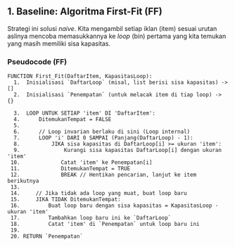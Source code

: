 ## 1. Baseline: Algoritma First-Fit (FF)

Strategi ini solusi *naive*. Kita mengambil setiap iklan (item) sesuai urutan aslinya mencoba memasukkannya ke *loop* (bin) pertama yang kita temukan yang masih memiliki sisa kapasitas.

### Pseudocode (FF)
```plaintext
FUNCTION First_Fit(DaftarItem, KapasitasLoop):
  1.  Inisialisasi `DaftarLoop` (misal, list berisi sisa kapasitas) -> []
  2.  Inisialisasi `Penempatan` (untuk melacak item di tiap loop) -> {}
  
  3.  LOOP UNTUK SETIAP 'item' DI 'DaftarItem':
  4.      DitemukanTempat = FALSE
  5.      
  6.      // Loop invarian berlaku di sini (Loop internal)
  7.      LOOP 'i' DARI 0 SAMPAI (Panjang(DaftarLoop) - 1):
  8.          JIKA sisa kapasitas di DaftarLoop[i] >= ukuran 'item':
  9.              Kurangi sisa kapasitas DaftarLoop[i] dengan ukuran 'item'
 10.             Catat 'item' ke Penempatan[i]
 11.             DitemukanTempat = TRUE
 12.             BREAK // Hentikan pencarian, lanjut ke item berikutnya
 13.     
 14.     // Jika tidak ada loop yang muat, buat loop baru
 15.     JIKA TIDAK DitemukanTempat:
 16.         Buat loop baru dengan sisa kapasitas = KapasitasLoop - ukuran 'item'
 17.         Tambahkan loop baru ini ke `DaftarLoop`
 18.         Catat 'item' di `Penempatan` untuk loop baru ini
 19. 
 20. RETURN `Penempatan`